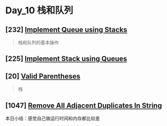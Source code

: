 # Day_10 栈和队列

## \[232] [Implement Queue using Stacks](https://leetcode.com/problems/implement-queue-using-stacks/description/)

> 栈和队列的基本操作

## \[225] [Implement Stack using Queues](https://leetcode.com/problems/implement-stack-using-queues/description/)



## \[20] [Valid Parentheses](https://leetcode.com/problems/valid-parentheses/description/)

> 栈



## \[1047] [Remove All Adjacent Duplicates In String](https://leetcode.com/problems/remove-all-adjacent-duplicates-in-string/description/)



本日小结：感觉自己做运行时间和内存都比较差
